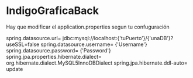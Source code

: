 # IndigoGraficaBack

Hay que modificar el application.properties segun tu confuguración

spring.datasource.url= jdbc:mysql://localhost:{'tuPuerto'}/{'unaDB'}?useSSL=false
spring.datasource.username= {'Username'}
spring.datasource.password= {'Password'}
spring.jpa.properties.hibernate.dialect= org.hibernate.dialect.MySQL5InnoDBDialect
spring.jpa.hibernate.ddl-auto= update
